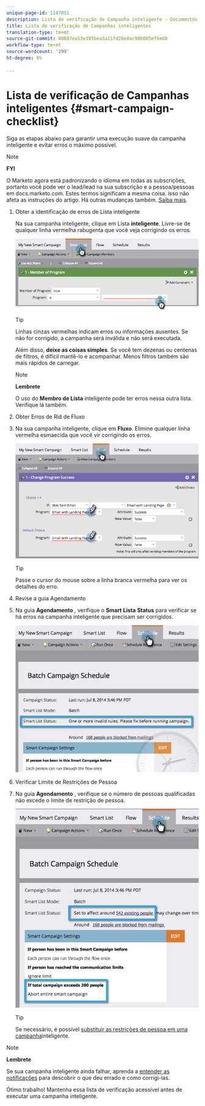 ```yaml
---
unique-page-id: 1147051
description: Lista de verificação de Campanha inteligente - Documentos do marketing - Documentação do produto
title: Lista de verificação de Campanhas inteligentes
translation-type: tm+mt
source-git-commit: 00887ea53e395bea3a11fd28e0ac98b085ef6ed8
workflow-type: tm+mt
source-wordcount: '299'
ht-degree: 0%

---
```



# Lista de verificação de Campanhas inteligentes {#smart-campaign-checklist}

Siga as etapas abaixo para garantir uma execução suave da campanha inteligente e evitar erros o máximo possível.

>[!NOTE]
>
>**FYI**
>
>O Marketo agora está padronizando o idioma em todas as subscrições, portanto você pode ver o lead/lead na sua subscrição e a pessoa/pessoas em docs.marketo.com. Estes termos significam a mesma coisa. isso não afeta as instruções do artigo. Há outras mudanças também. [Saiba mais](http://docs.marketo.com/display/DOCS/Updates+to+Marketo+Terminology).

1. Obter a identificação de erros de Lista inteligente

   Na sua campanha inteligente, clique em Lista **inteligente**. Livre-se de qualquer linha vermelha rabugenta que você veja corrigindo os erros.

   ![](assets/image2014-9-22-16-3a9-3a13.png)

   >[!TIP]
   >
   >Linhas cinzas vermelhas indicam erros ou informações ausentes. Se não for corrigido, a campanha será inválida e não será executada.
   >
   >
   >Além disso, **deixe as coisas simples**. Se você tem dezenas ou centenas de filtros, é difícil mantê-lo e acompanhar. Menos filtros também são mais rápidos de carregar.

   >[!NOTE]
   >
   >**Lembrete**
   >
   >
   >O uso do **Membro de Lista** inteligente pode ter erros nessa outra lista. Verifique lá também.

1. Obter Erros de Rid de Fluxo
1. Na sua campanha inteligente, clique em **Fluxo**. Elimine qualquer linha vermelha esmaecida que você vir corrigindo os erros.

   ![](assets/image2014-9-22-16-3a10-3a49.png)

   >[!TIP]
   >
   >Passe o cursor do mouse sobre a linha branca vermelha para ver os detalhes do erro.

1. Revise a guia Agendamento
1. Na guia **Agendamento** , verifique o **Smart** **Lista** **Status** para verificar se há erros na campanha inteligente que precisam ser corrigidos.

   ![](assets/three.png)

1. Verificar Limite de Restrições de Pessoa
1. Na guia **Agendamento** , verifique se o número de pessoas qualificadas não excede o limite de restrição de pessoa.

   ![](assets/four.png)

   >[!TIP]
   >
   >Se necessário, é possível [substituir as restrições de pessoa em uma campanha](../../../../product-docs/core-marketo-concepts/smart-campaigns/using-smart-campaigns/override-person-restrictions-in-a-smart-campaign.md)inteligente.

>[!NOTE]
>
>**Lembrete**
>
>Se sua campanha inteligente ainda falhar, aprenda a [entender as notificações](../../../../product-docs/core-marketo-concepts/miscellaneous/understanding-notifications.md) para descobrir o que deu errado e como corrigi-las.

Ótimo trabalho! Mantenha essa lista de verificação acessível antes de executar uma campanha inteligente.